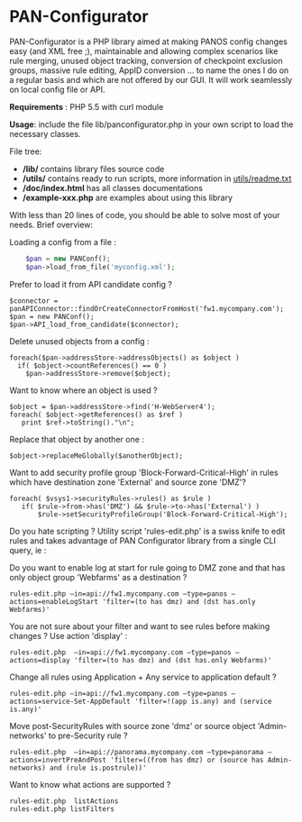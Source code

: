 PAN-Configurator
================

PAN-Configurator is a PHP library aimed at making PANOS config changes easy (and XML free ;), maintainable and allowing complex scenarios like rule merging, unused object tracking, conversion of checkpoint exclusion groups, massive rule editing, AppID conversion … to name the ones I do on a regular basis and which are not offered by our GUI. It will work seamlessly on local config file or API.

**Requirements** : PHP 5.5 with curl module

**Usage**: include the file lib/panconfigurator.php in your own script to load the necessary classes.

File tree:
* **/lib/** contains library files source code
* **/utils/** contains ready to run scripts, more information in [utils/readme.txt](/utils)
* **/doc/index.html**  has all classes documentations
* **/example-xxx.php** are examples about using this library


With less than 20 lines of code, you should be able to solve most of your needs. Brief overview:

Loading a config from a file :
```php
    $pan = new PANConf();
    $pan->load_from_file('myconfig.xml');
```

Prefer to load it from API candidate config ?

    $connector = panAPIConnector::findOrCreateConnectorFromHost('fw1.mycompany.com');
    $pan = new PANConf();
    $pan->API_load_from_candidate($connector);

Delete unused objects from a config :

    foreach($pan->addressStore->addressObjects() as $object )
      if( $object->countReferences() == 0 )
        $pan->addressStore->remove($object);

Want to know where an object is used ?

    $object = $pan->addressStore->find('H-WebServer4');
    foreach( $object->getReferences() as $ref )
       print $ref->toString()."\n";

Replace that object by another one :

    $object->replaceMeGlobally($anotherObject);

Want to add security profile group 'Block-Forward-Critical-High' in rules which have destination zone 'External' and
 source zone 'DMZ'?

    foreach( $vsys1->securityRules->rules() as $rule )
       if( $rule->from->has('DMZ') && $rule->to->has('External') )
           $rule->setSecurityProfileGroup('Block-Forward-Critical-High');

Do you hate scripting ? Utility script 'rules-edit.php' is a swiss knife to edit rules and takes advantage of PAN Configurator
 library from a single CLI query, ie :

Do you want to enable log at start for rule going to DMZ zone and that has only object group 'Webfarms' as a destination ?

    rules-edit.php –in=api://fw1.mycompany.com –type=panos –actions=enableLogStart 'filter=(to has dmz) and (dst has.only Webfarms)'

You are not sure about your filter and want to see rules before making changes ? Use action 'display' :

    rules-edit.php  –in=api://fw1.mycompany.com –type=panos –actions=display 'filter=(to has dmz) and (dst has.only Webfarms)'

Change all rules using Application + Any service to application default ?

    rules-edit.php –in=api://fw1.mycompany.com –type=panos –actions=service-Set-AppDefault 'filter=!(app is.any) and (service is.any)'

Move post-SecurityRules with source zone 'dmz' or source object 'Admin-networks' to pre-Security rule ?

    rules-edit.php  –in=api://panorama.mycompany.com –type=panorama –actions=invertPreAndPost 'filter=((from has dmz) or (source has Admin-networks) and (rule is.postrule))'

Want to know what actions are supported ?

    rules-edit.php  listActions
    rules-edit.php listFilters


